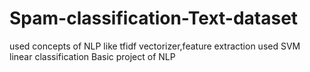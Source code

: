 # Spam-classification-Text-dataset
used concepts of NLP like tfidf vectorizer,feature extraction
used SVM linear classification 
Basic project of NLP 
